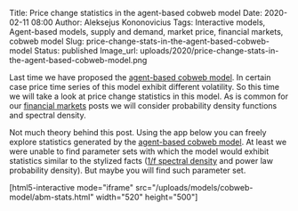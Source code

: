 Title: Price change statistics in the agent-based cobweb model
Date: 2020-02-11 08:00
Author: Aleksejus Kononovicius
Tags: Interactive models, Agent-based models, supply and demand, market price, financial markets, cobweb model
Slug: price-change-stats-in-the-agent-based-cobweb-model
Status: published
Image_url: uploads/2020/price-change-stats-in-the-agent-based-cobweb-model.png

Last time we have proposed the
[agent-based cobweb model]({filename}/articles/2020/agent-based-cobweb-model.md). In certain
case price time series of this model exhibit different volatility. So this time
we will take a look at price change statistics in this model. As is common for
our [financial markets](/tag/financial-markets/) posts we will consider
probability density functions and spectral density.
<!--more-->

Not much theory behind this post. Using the app below you can freely explore
statistics generated by the
[agent-based cobweb model]({filename}/articles/2020/agent-based-cobweb-model.md). At least we
were unable to find parameter sets with which the model would exhibit
statistics similar to the stylized facts ([1/f spectral density](/tag/1f-noise/) and power law
probability density). But maybe you will find such parameter set.

[html5-interactive mode="iframe"
src="/uploads/models/cobweb-model/abm-stats.html" width="520" height="500"]
